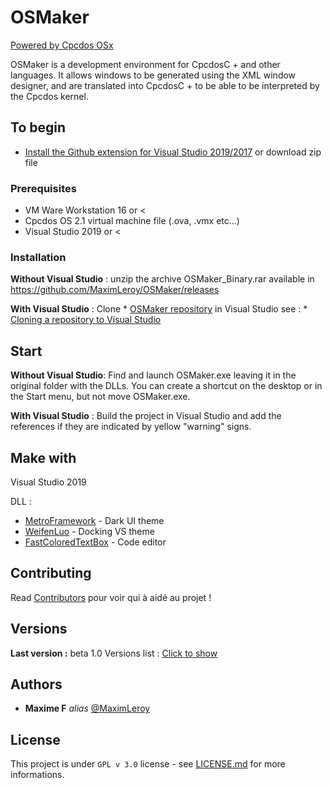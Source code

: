 # OSMaker

[Powered by Cpcdos OSx](http://cpcdos.net)

OSMaker is a development environment for CpcdosC + and other languages. 
It allows windows to be generated using the XML window designer, and are translated into CpcdosC + to be able to be interpreted by the Cpcdos kernel. 

## To begin
* [Install the Github extension for Visual Studio 2019/2017](https://visualstudio.github.com/)
or download zip file

### Prerequisites

- VM Ware Workstation 16 or <
- Cpcdos OS 2.1 virtual machine file (.ova, .vmx etc...)
- Visual Studio 2019 or <

### Installation
**Without Visual Studio** : unzip the archive OSMaker_Binary.rar available in
https://github.com/MaximLeroy/OSMaker/releases

**With Visual Studio** :
Clone * [OSMaker repository](https://github.com/MaximLeroy/OSMaker) in Visual Studio
see : * [Cloning a repository to Visual Studio](https://github.com/github/VisualStudio/blob/master/docs/using/cloning-a-repository-to-visual-studio.md)

## Start
**Without Visual Studio**:
Find and launch OSMaker.exe leaving it in the original folder with the DLLs.
You can create a shortcut on the desktop or in the Start menu, but not move OSMaker.exe.

**With Visual Studio** :
Build the project in Visual Studio and add the references if they are indicated by yellow "warning" signs.

## Make with

Visual Studio 2019

DLL :
* [MetroFramework](https://github.com/thielj/MetroFramework) - Dark UI theme
* [WeifenLuo](https://github.com/dockpanelsuite/dockpanelsuite) - Docking VS theme
* [FastColoredTextBox](https://github.com/PavelTorgashov/FastColoredTextBox) - Code editor

## Contributing
Read [Contributors](https://github.com/MaximLeroy/OSMaker/graphs/contributors) pour voir qui à aidé au projet !

## Versions
**Last version :** beta 1.0
Versions list : [Click to show](https://github.com/MaximLeroy/OSMaker/tags)

## Authors
* **Maxime F** _alias_ [@MaximLeroy](https://github.com/MaximLeroy)


## License

This project is under ``GPL v 3.0`` license - see [LICENSE.md](https://github.com/MaximLeroy/OSMaker/blob/OSMakerCSharp/LICENSE) for more informations.

